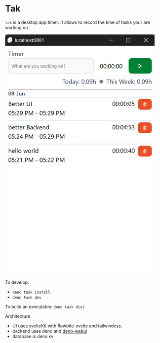 # Tak

`tak` is a desktop app timer. It allows to record the time of tasks your are
working on.

![alt text](image.png)

To develop:

- `deno task install`
- `deno task dev`

To build an executable: `deno task dist`

Architecture

- UI uses svelteKit with flowbite-svelte and tailwindcss.
- backend uses deno and [deno-webui](https://github.com/webui-dev/deno-webui)
- database is deno kv
